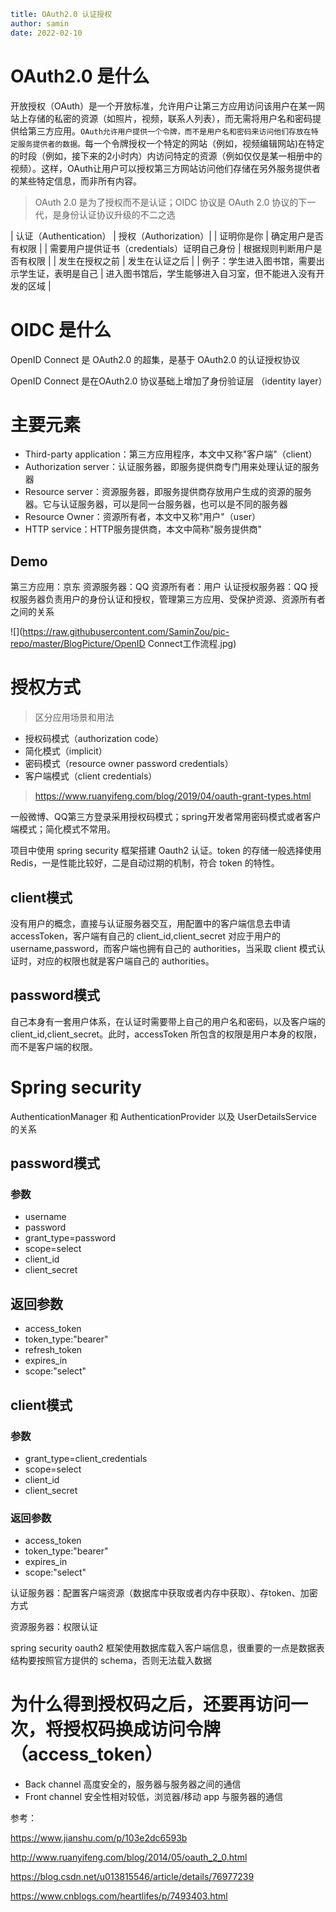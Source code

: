 ```yaml
title: OAuth2.0 认证授权
author: samin
date: 2022-02-10
```

# OAuth2.0 是什么

开放授权（OAuth）是一个开放标准，允许用户让第三方应用访问该用户在某一网站上存储的私密的资源（如照片，视频，联系人列表），而无需将用户名和密码提供给第三方应用。`OAuth允许用户提供一个令牌，而不是用户名和密码来访问他们存放在特定服务提供者的数据。`每一个令牌授权一个特定的网站（例如，视频编辑网站)在特定的时段（例如，接下来的2小时内）内访问特定的资源（例如仅仅是某一相册中的视频）。这样，OAuth让用户可以授权第三方网站访问他们存储在另外服务提供者的某些特定信息，而非所有内容。

> OAuth 2.0 是为了授权而不是认证；OIDC 协议是 OAuth 2.0 协议的下一代，是身份认证协议升级的不二之选

| 认证（Authentication） | 授权（Authorization）|
| 证明你是你 | 确定用户是否有权限 |
| 需要用户提供证书（credentials）证明自己身份 | 根据规则判断用户是否有权限 |
| 发生在授权之前 | 发生在认证之后 |
| 例子：学生进入图书馆，需要出示学生证，表明是自己 | 进入图书馆后，学生能够进入自习室，但不能进入没有开发的区域 |

# OIDC 是什么

OpenID Connect 是 OAuth2.0 的超集，是基于 OAuth2.0 的认证授权协议

OpenID Connect 是在OAuth2.0 协议基础上增加了身份验证层 （identity layer）

# 主要元素

- Third-party application：第三方应用程序，本文中又称"客户端"（client）
- Authorization server：认证服务器，即服务提供商专门用来处理认证的服务器
- Resource server：资源服务器，即服务提供商存放用户生成的资源的服务器。它与认证服务器，可以是同一台服务器，也可以是不同的服务器
- Resource Owner：资源所有者，本文中又称"用户"（user）
- HTTP service：HTTP服务提供商，本文中简称"服务提供商"

## Demo

第三方应用：京东
资源服务器：QQ
资源所有者：用户
认证授权服务器：QQ 授权服务器负责用户的身份认证和授权，管理第三方应用、受保护资源、资源所有者之间的关系

![](https://raw.githubusercontent.com/SaminZou/pic-repo/master/BlogPicture/OpenID Connect工作流程.jpg)

# 授权方式

> 区分应用场景和用法

- 授权码模式（authorization code）
- 简化模式（implicit）
- 密码模式（resource owner password credentials）
- 客户端模式（client credentials）

> https://www.ruanyifeng.com/blog/2019/04/oauth-grant-types.html

一般微博、QQ第三方登录采用授权码模式；spring开发者常用密码模式或者客户端模式；简化模式不常用。

项目中使用 spring security 框架搭建 Oauth2 认证。token 的存储一般选择使用 Redis，一是性能比较好，二是自动过期的机制，符合 token 的特性。

## client模式

没有用户的概念，直接与认证服务器交互，用配置中的客户端信息去申请 accessToken，客户端有自己的 client_id,client_secret 对应于用户的 username,password，而客户端也拥有自己的 authorities，当采取 client 模式认证时，对应的权限也就是客户端自己的 authorities。

## password模式

自己本身有一套用户体系，在认证时需要带上自己的用户名和密码，以及客户端的 client_id,client_secret。此时，accessToken 所包含的权限是用户本身的权限，而不是客户端的权限。

# Spring security

AuthenticationManager 和 AuthenticationProvider 以及 UserDetailsService 的关系

## password模式

### 参数

- username  
- password  
- grant_type=password  
- scope=select  
- client_id  
- client_secret  

## 返回参数

- access_token  
- token_type:"bearer"  
- refresh_token  
- expires_in  
- scope:"select"  

## client模式

### 参数

- grant_type=client_credentials
- scope=select
- client_id
- client_secret

### 返回参数

- access_token
- token_type:"bearer"
- expires_in
- scope:"select"

认证服务器：配置客户端资源（数据库中获取或者内存中获取）、存token、加密方式

资源服务器：权限认证

spring security oauth2 框架使用数据库载入客户端信息，很重要的一点是数据表结构要按照官方提供的 schema，否则无法载入数据

# 为什么得到授权码之后，还要再访问一次，将授权码换成访问令牌（access_token）

- Back channel
  高度安全的，服务器与服务器之间的通信
- Front channel
  安全性相对较低，浏览器/移动 app 与服务器的通信

参考：

https://www.jianshu.com/p/103e2dc6593b

http://www.ruanyifeng.com/blog/2014/05/oauth_2_0.html

https://blog.csdn.net/u013815546/article/details/76977239

https://www.cnblogs.com/heartlifes/p/7493403.html